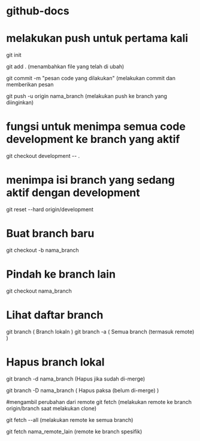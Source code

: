 # github-docs

# melakukan push untuk pertama kali
git init

git add . (menambahkan file yang telah di ubah)

git commit -m "pesan code yang dilakukan" (melakukan commit dan memberikan pesan

git push -u origin nama_branch (melakukan push ke branch yang diinginkan)



# fungsi untuk menimpa semua code development ke branch yang aktif
git checkout development -- .


# menimpa isi branch yang sedang aktif dengan development
git reset --hard origin/development


# Buat branch baru
git checkout -b nama_branch

# Pindah ke branch lain
git checkout nama_branch

# Lihat daftar branch
git branch                  ( Branch lokaln )
git branch -a               ( Semua branch (termasuk remote) )

# Hapus branch lokal
git branch -d nama_branch   (Hapus jika sudah di-merge)

git branch -D nama_branch   ( Hapus paksa (belum di-merge) )


#mengambil perubahan dari remote
git fetch (melakukan remote ke branch origin/branch saat melakukan clone)

git fetch --all (melakukan remote ke semua branch)

git fetch nama_remote_lain (remote ke branch spesifik)
